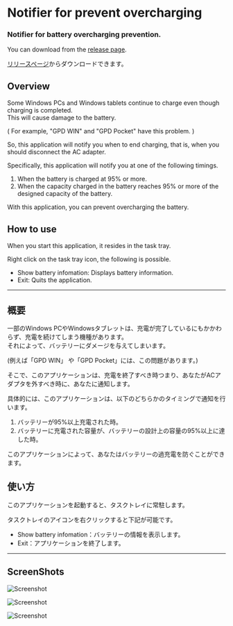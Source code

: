 # Notifier for prevent overcharging
### Notifier for battery overcharging prevention.

You can download from the [release page](https://github.com/t-miyake/NotifierForPreventOvercharging/releases).  

[リリースページ](https://github.com/t-miyake/NotifierForPreventOvercharging/releases)からダウンロードできます。  

## Overview

Some Windows PCs and Windows tablets continue to charge even though charging is completed.  
This will cause damage to the battery.  

( For example, "GPD WIN" and "GPD Pocket" have this problem. )  

So, this application will notify you when to end charging, that is, when you should disconnect the AC adapter.  

Specifically, this application will notify you at one of the following timings.  
  1. When the battery is charged at 95% or more.
  2. When the capacity charged in the battery reaches 95% or more of the designed capacity of the battery.  

With this application, you can prevent overcharging the battery.  

## How to use
When you start this application, it resides in the task tray.  

Right click on the task tray icon, the following is possible.  
  - Show battery infomation: Displays battery information. 
  - Exit: Quits the application.  


- - -

## 概要

一部のWindows PCやWindowsタブレットは、充電が完了しているにもかかわらず、充電を続けてしまう機種があります。  
それによって、バッテリーにダメージを与えてしまいます。  

(例えば「GPD WIN」 や「GPD Pocket」には、この問題があります。)  

そこで、このアプリケーションは、充電を終了すべき時つまり、あなたがACアダプタを外すべき時に、あなたに通知します。  

具体的には、このアプリケーションは、以下のどちらかのタイミングで通知を行います。    
  1. バッテリーが95%以上充電された時。  
  2. バッテリーに充電された容量が、バッテリーの設計上の容量の95%以上に達した時。  

このアプリケーションによって、あなたはバッテリーの過充電を防ぐことができます。  



## 使い方
このアプリケーションを起動すると、タスクトレイに常駐します。  

タスクトレイのアイコンを右クリックすると下記が可能です。  
  - Show battery infomation：バッテリーの情報を表示します。  
  - Exit：アプリケーションを終了します。  


- - -
## ScreenShots

![Screenshot](https://github.com/t-miyake/BattryAlert/blob/master/Screenshots/Notify.png)   

![Screenshot](https://github.com/t-miyake/BattryAlert/blob/master/Screenshots/BatteryInfo.png)  
  
![Screenshot](https://github.com/t-miyake/BattryAlert/blob/master/Screenshots/TasktrayIcon.png)  
